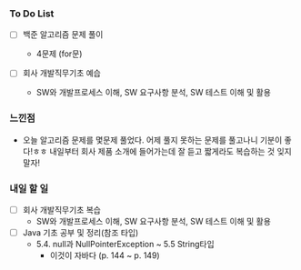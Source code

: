 ### To Do List

- [ ] 백준 알고리즘 문제 풀이
  
  - 4문제 (for문)
  
- [ ] 회사 개발직무기초 예습

  - SW와 개발프로세스 이해, SW 요구사항 분석, SW 테스트 이해 및 활용

  

### 느낀점

- 오늘 알고리즘 문제를 몇문제 풀었다. 어제 풀지 못하는 문제를 풀고나니 기분이 좋다!ㅎㅎ 내일부터 회사 제품 소개에 들어가는데 잘 듣고 짧게라도 복습하는 것 잊지 말자!



### 내일 할 일

- [ ] 회사 개발직무기초 복습
  - SW와 개발프로세스 이해, SW 요구사항 분석, SW 테스트 이해 및 활용
- [ ] Java 기초 공부 및 정리(참조 타입)
  - 5.4. null과 NullPointerException ~ 5.5 String타입
    - 이것이 자바다 (p. 144 ~ p. 149)
